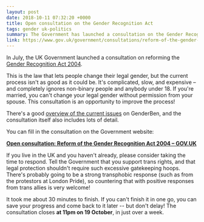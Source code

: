 ```yaml
---
layout: post
date: 2018-10-11 07:32:20 +0000
title: Open consultation on the Gender Recognition Act
tags: gender uk-politics
summary: The Government has launched a consultation on the Gender Recognition Act 2004, and it's an opportunity to improve rights and legal recognition for trans/non-binary people.
link: https://www.gov.uk/government/consultations/reform-of-the-gender-recognition-act-2004
---
```


In July, the UK Government launched a consultation on reforming the [Gender Recognition Act 2004](https://en.wikipedia.org/wiki/Gender_recognition_act).

This is the law that lets people change their legal gender, but the current process isn't as good as it could be.
It's complicated, slow, and expensive – and completely ignores non-binary people and anybody under&nbsp;18.
If you're married, you can't change your legal gender without permission from your spouse.
This consultation is an opportunity to improve the process!

There's a good [overview of the current issues](https://genderben.com/2018/07/07/the-gender-recognition-act-consultation-what-you-need-to-know/) on GenderBen, and the consultation itself also includes lots of detail.

You can fill in the consultation on the Government website:

[**Open consultation: Reform of the Gender Recognition Act 2004 – GOV.UK**](https://www.gov.uk/government/consultations/reform-of-the-gender-recognition-act-2004)

If you live in the UK and you haven't already, please consider taking the time to respond.
Tell the Government that you support trans rights, and that legal protection shouldn't require such excessive gatekeeping hoops.
There's probably going to be a strong transphobic response (such as from the protestors at London Pride), so countering that with positive responses from trans allies is very welcome!

It took me about 30 minutes to finish.
If you can't finish it in one go, you can save your progress and come back to it later -- but don't delay!
The consultation closes **at 11pm on 19 October**, in just over a week.
